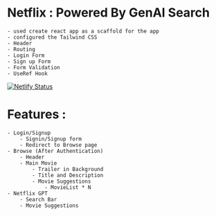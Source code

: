 # Netflix : Powered By GenAI Search
    - used create react app as a scaffold for the app
    - configured the Tailwind CSS
    - Header
    - Routing
    - Login Form
    - Sign up Form
    - Form Validation
    - UseRef Hook

[![Netlify Status](https://api.netlify.com/api/v1/badges/cdd4f9dd-4718-4403-8466-4e4d28ea2fc8/deploy-status)](https://app.netlify.com/sites/zeeflix-ai/deploys)

# Features : 
    - Login/Signup
        - Signin/Signup form
        - Redirect to Browse page
    - Browse (After Authentication)
        - Header
        - Main Movie
            - Trailer in Background
            - Title and Description
            - Movie Suggestions
                - MovieList * N
    - Netflix GPT
        - Search Bar
        - Movie Suggestions
